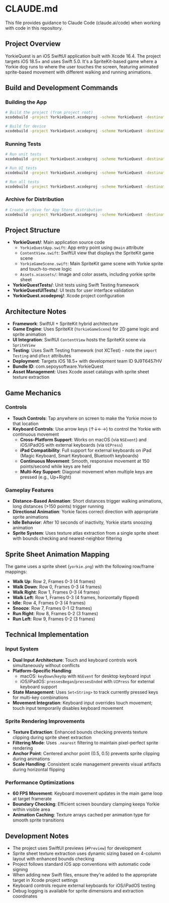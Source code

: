 # CLAUDE.md

This file provides guidance to Claude Code (claude.ai/code) when working with code in this repository.

## Project Overview

YorkieQuest is an iOS SwiftUI application built with Xcode 16.4. The project targets iOS 18.5+ and uses Swift 5.0. It's a SpriteKit-based game where a Yorkie dog runs to where the user touches the screen, featuring animated sprite-based movement with different walking and running animations.

## Build and Development Commands

### Building the App
```bash
# Build the project (from project root)
xcodebuild -project YorkieQuest.xcodeproj -scheme YorkieQuest -destination 'platform=iOS Simulator,name=iPhone 16' build

# Build for device
xcodebuild -project YorkieQuest.xcodeproj -scheme YorkieQuest -destination 'generic/platform=iOS' build
```

### Running Tests
```bash
# Run unit tests
xcodebuild -project YorkieQuest.xcodeproj -scheme YorkieQuest -destination 'platform=iOS Simulator,name=iPhone 16' test -only-testing:YorkieQuestTests

# Run UI tests
xcodebuild -project YorkieQuest.xcodeproj -scheme YorkieQuest -destination 'platform=iOS Simulator,name=iPhone 16' test -only-testing:YorkieQuestUITests

# Run all tests
xcodebuild -project YorkieQuest.xcodeproj -scheme YorkieQuest -destination 'platform=iOS Simulator,name=iPhone 16' test
```

### Archive for Distribution
```bash
# Create archive for App Store distribution
xcodebuild -project YorkieQuest.xcodeproj -scheme YorkieQuest -destination 'generic/platform=iOS' archive -archivePath YorkieQuest.xcarchive
```

## Project Structure

- **YorkieQuest/**: Main application source code
  - `YorkieQuestApp.swift`: App entry point using `@main` attribute
  - `ContentView.swift`: SwiftUI view that displays the SpriteKit game scene
  - `YorkieGameScene.swift`: Main SpriteKit game scene with Yorkie sprite and touch-to-move logic
  - `Assets.xcassets/`: Image and color assets, including yorkie sprite sheet
- **YorkieQuestTests/**: Unit tests using Swift Testing framework
- **YorkieQuestUITests/**: UI tests for user interface validation
- **YorkieQuest.xcodeproj/**: Xcode project configuration

## Architecture Notes

- **Framework**: SwiftUI + SpriteKit hybrid architecture
- **Game Engine**: Uses SpriteKit (`YorkieGameScene`) for 2D game logic and sprite animation
- **UI Integration**: SwiftUI `ContentView` hosts the SpriteKit scene via `SpriteView`
- **Testing**: Uses Swift Testing framework (not XCTest) - note the `import Testing` and `@Test` attributes
- **Deployment**: Targets iOS 18.5+ with development team ID 9J9T6457HV
- **Bundle ID**: com.sepoysoftware.YorkieQuest
- **Asset Management**: Uses Xcode asset catalogs with sprite sheet texture extraction

## Game Mechanics

### Controls
- **Touch Controls**: Tap anywhere on screen to make the Yorkie move to that location
- **Keyboard Controls**: Use arrow keys (↑↓←→) to control the Yorkie with continuous movement
  - **Cross-Platform Support**: Works on macOS (via `NSEvent`) and iOS/iPadOS with external keyboards (via `UIPress`)
  - **iPad Compatibility**: Full support for external keyboards on iPad (Magic Keyboard, Smart Keyboard, Bluetooth keyboards)
  - **Continuous Movement**: Smooth, responsive movement at 150 points/second while keys are held
  - **Multi-Key Support**: Diagonal movement when multiple keys are pressed (e.g., Up+Right)

### Gameplay Features
- **Distance-Based Animation**: Short distances trigger walking animations, long distances (>150 points) trigger running
- **Directional Animation**: Yorkie faces correct direction with appropriate sprite animations
- **Idle Behavior**: After 10 seconds of inactivity, Yorkie starts snoozing animation
- **Sprite System**: Uses texture atlas extraction from a single sprite sheet with bounds checking and nearest-neighbor filtering

## Sprite Sheet Animation Mapping

The game uses a sprite sheet (`yorkie.png`) with the following row/frame mappings:

- **Walk Up**: Row 2, Frames 0-3 (4 frames)
- **Walk Down**: Row 0, Frames 0-3 (4 frames)  
- **Walk Right**: Row 1, Frames 0-3 (4 frames)
- **Walk Left**: Row 1, Frames 0-3 (4 frames, horizontally flipped)
- **Idle**: Row 4, Frames 0-3 (4 frames)
- **Snooze**: Row 7, Frames 0-1 (2 frames)
- **Run Right**: Row 8, Frames 0-2 (3 frames)
- **Run Left**: Row 9, Frames 0-2 (3 frames)

## Technical Implementation

### Input System
- **Dual Input Architecture**: Touch and keyboard controls work simultaneously without conflicts
- **Platform-Specific Handling**: 
  - macOS: `keyDown`/`keyUp` with `NSEvent` for desktop keyboard input
  - iOS/iPadOS: `pressesBegan`/`pressesEnded` with `UIPress` for external keyboard support
- **State Management**: Uses `Set<String>` to track currently pressed keys for multi-key combinations
- **Movement Integration**: Keyboard input overrides touch movement; touch input temporarily disables keyboard movement

### Sprite Rendering Improvements
- **Texture Extraction**: Enhanced bounds checking prevents texture clipping during sprite sheet extraction
- **Filtering Mode**: Uses `.nearest` filtering to maintain pixel-perfect sprite rendering
- **Anchor Point**: Centered anchor point (0.5, 0.5) prevents sprite clipping during animations
- **Scale Handling**: Consistent scale management prevents visual artifacts during horizontal flipping

### Performance Optimizations
- **60 FPS Movement**: Keyboard movement updates in the main game loop at target framerate
- **Boundary Checking**: Efficient screen boundary clamping keeps Yorkie within visible area
- **Animation Caching**: Texture arrays cached per animation type for smooth sprite transitions

## Development Notes

- The project uses SwiftUI previews (`#Preview`) for development
- Sprite sheet texture extraction uses dynamic sizing based on 4-column layout with enhanced bounds checking
- Project follows standard iOS app conventions with automatic code signing
- When adding new Swift files, ensure they're added to the appropriate target in Xcode project settings
- Keyboard controls require external keyboards for iOS/iPadOS testing
- Debug logging is available for sprite dimensions and extraction coordinates